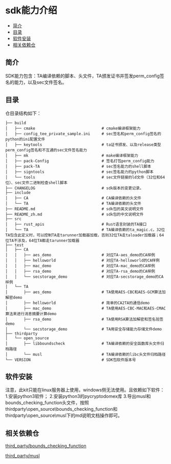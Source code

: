 
# sdk能力介绍<a name="ZH-CN_TOPIC_0000001078026808"></a>

-   [简介](#section11660541593)
-   [目录](#section161941989596)
-   [软件安装](#section11914418405)
-   [相关依赖仓](#section1371113476307)

## 简介<a name="section11660541593"></a>

SDK能力包含：TA编译依赖的脚本、头文件，TA颁发证书并签发perm_config签名的能力，以及sec文件签名。

## 目录<a name="section161941989596"></a>

仓目录结构如下：

```
├── build
│   ├── cmake                             # cmake编译框架能力
│   ├── config_tee_private_sample.ini     # sec签名和perm_config签名的python的ini配置文件
│   ├── keytools                          # ta证书颁发、以及release类型perm_config签名和不互通的sec文件签名能力
│   ├── mk                                # make编译框架能力
│   ├── pack-Config                       # 签名打包perm_config能力
│   ├── pack-TA                           # sec签名能力的shell脚本
│   ├── signtools                         # sec签名能力的python脚本
│   └── tools                             # sec文件链接的ld文件（32位和64位）、sec文件二进制检查shell脚本        
├── CHANGELOG                             # sdk版本的变更记录。
├── include
│   ├── CA                                # CA编译依赖的头文件
│   └── TA                                # TA编译依赖的头文件
├── README.md                             # sdk包的英文说明文件
├── README_zh.md                          # sdk包的中文说明文件
├── src
│   ├── rust_apis                         # Rust语言封装的TA接口
│   └── TA                                # TA编译依赖的ta_magic.c，32位TA包含此定义时，可以控制TA走tarunner加载器加载，否则32位TA走taloader加载器；64位TA不涉及，64位TA都走tarunner加载器
├── test
│   ├── CA
│   │   ├── aes_demo                      # 对应TA-aes_demo的CA样例 
│   │   ├── helloworld                    # 对应TA-helloworld的CA样例
│   │   ├── mac_demo                      # 对应TA-mac_demo的CA样例
│   │   ├── rsa_demo                      # 对应TA-rsa_demo的CA样例
│   │   └── secstorage_demo               # 对应TA-secstorage_demo的CA样例
│   └── TA
│       ├── aes_demo                      # TA使用AES-CBC和AES-GCM算法加解密demo
│       ├── helloworld                    # 简单的CA2TA的通信demo
│       ├── mac_demo                      # TA使用AES-CBC-MAC和AES-CMAC算法来进行消息摘要计算demo
│       ├── rsa_demo                      # TA使用RSA算法加解密和签名验签demo
│       └── secstorage_demo               # TA用安全存储能力存储文件demo
├── thirdparty
│   └── open_source
│       ├── libboundscheck                # TA编译依赖的安全函数库头文件归档路径
│       └── musl                          # TA编译依赖的libc头文件归档路径
└── VERSION                               # SDK包软件版本号
```

## 软件安装<a name="section11914418405"></a>

注意，此kit只能在linux服务器上使用，windows侧无法使用。且依赖如下软件：
1.安装python3软件；
2.安装python3的pycryptodomex库
3.导出musl和bounds_checking_function头文件，按照thirdparty\open_source\bounds_checking_function和thirdparty\open_source\musl下的md说明文档操作即可。

## 相关依赖仓<a name="section1371113476307"></a>

[third_party/bounds_checking_function](https://gitee.com/openharmony/third_party_bounds_checking_function)

[third_party/musl](https://gitee.com/openharmony/third_party_musl)

